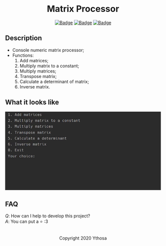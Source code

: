<br>

<h1 align="center">Matrix Processor</h1>
<div align="center">

[![Badge](https://img.shields.io/badge/Uses-Kotlin-orange.svg?style=flat&logo=kotlin&logoWidth=15&logoColor=orange)](https://kotlinlang.org/)
[![Badge](https://img.shields.io/badge/Open-Source-green.svg?style=flat&logo=open-source-initiative&logoWidth=15&logoColor=green)](https://ru.wikipedia.org/wiki/Open_source)
[![Badge](https://img.shields.io/badge/Made_with-Affection-ff69b4.svg?style=flat&logo=ko-fi&logoWidth=15&logoColor=ff69b4)](https://i.pinimg.com/736x/d7/5f/e3/d75fe32e7af10c3ed0bafb98816a6ce2.jpg)

</div>

## Description
-   Console numeric matrix processor;
-   Functions:
    1. Add matrices;
    2. Multiply matrix to a constant;
    3. Multiply matrices;
    4. Transpose matrix;
    5. Calculate a determinant of matrix;
    6. Inverse matrix.

## What it looks like

<div align="center">
    <img src="assets/demonstration.gif" alt="Demonstration"/>
</div>

## FAQ
_Q_: How can I help to develop this project?  
_A_: You can put a :star: :3

<br>

<div align="center">
  Copyright 2020 Ythosa
</div>
